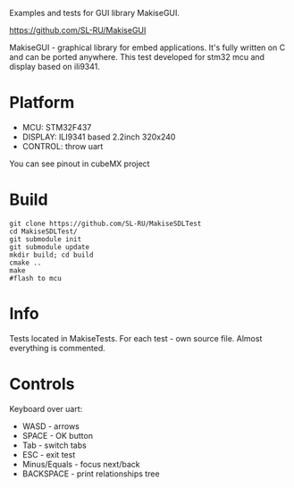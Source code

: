 Examples and tests for GUI library MakiseGUI. 

https://github.com/SL-RU/MakiseGUI

MakiseGUI - graphical library for embed applications. It's fully written on C and can be ported anywhere. This test developed for stm32 mcu and display based on ili9341.

# Platform
*  MCU: STM32F437
*  DISPLAY: ILI9341 based 2.2inch 320x240
*  CONTROL: throw uart

You can see pinout in cubeMX project

# Build

```
git clone https://github.com/SL-RU/MakiseSDLTest
cd MakiseSDLTest/
git submodule init
git submodule update
mkdir build; cd build
cmake ..
make
#flash to mcu
```

# Info

Tests located in MakiseTests. For each test - own source file. Almost everything is commented.

# Controls

Keyboard over uart:
* WASD - arrows
* SPACE - OK button
* Tab - switch tabs
* ESC - exit test
* Minus/Equals - focus next/back
* BACKSPACE - print relationships tree
